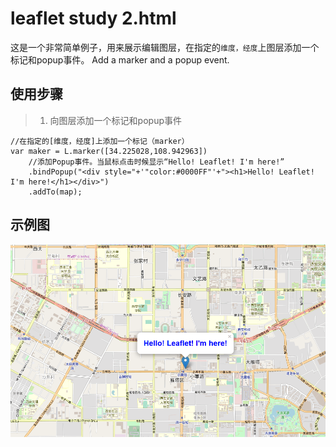 # leaflet study 2.html
这是一个非常简单例子，用来展示编辑图层，在指定的`维度，经度`上图层添加一个标记和popup事件。 
Add a marker and a popup event.

## 使用步骤
> 1. 向图层添加一个标记和popup事件
```
//在指定的[维度，经度]上添加一个标记（marker）
var maker = L.marker([34.225028,108.942963])
    //添加Popup事件。当鼠标点击时候显示“Hello! Leaflet! I'm here!”
    .bindPopup("<div style="+'"color:#0000FF"'+"><h1>Hello! Leaflet! I'm here!</h1></div>")
    .addTo(map);
```

## 示例图
![示例图](./image/map.png)
